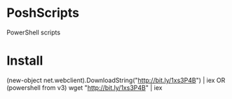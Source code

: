 PoshScripts
===========

PowerShell scripts

Install
============
(new-object net.webclient).DownloadString("http://bit.ly/1xs3P4B") | iex
OR (powershell from v3)
 wget "http://bit.ly/1xs3P4B" | iex
